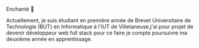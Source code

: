 Enchanté 👋

Actuellement, je suis étudiant en première année de Brevet Universitaire de Technologie (BUT) en Informatique à l'IUT de Villetaneuse,j'ai pour projet de devenir développeur web full stack pour ce faire je compte poursuivre ma deuxième année en apprentissage.
